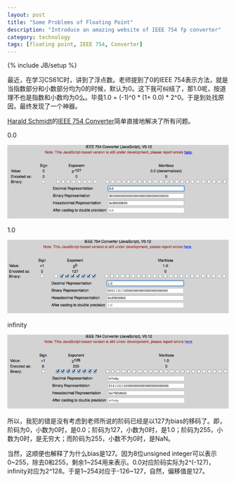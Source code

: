 ```yaml
---
layout: post
title: "Some Problems of Floating Point"
description: "Introduce an amazing website of IEEE 754 fp converter"
category: technology
tags: [floating point, IEEE 754, Converter]
---
```

{% include JB/setup %}



  最近，在学习CS61C时，讲到了浮点数。老师提到了0的IEEE 754表示方法，就是当指数部分和小数部分均为0的时候，默认为0。这下我可纠结了，那1.0呢，按道理不也是指数和小数均为0么。毕竟1.0 = (-1)^0 * (1+ 0.0) * 2^0。于是到处找原因，最终发现了一个神器。


  [Harald Schmidt](http://www.h-schmidt.net)的[IEEE 754 Converter](http://www.h-schmidt.net/FloatConverter/IEEE754.html)简单直接地解决了所有问题。
  
  
0.0


![image](/media/pic/fp/0.0.png)


1.0


![image](/media/pic/fp/1.0.png)


infinity


![image](/media/pic/fp/infinity.png)



  所以，我犯的错是没有考虑到老师所说的阶码已经是以127为bias的移码了。即，阶码为0，小数为0时，是0.0；阶码为127，小数为0时，是1.0；阶码为255，小数为0时，是无穷大；而阶码为255，小数不为0时，是NaN。
  
  
  当然，这顺便也解释了为什么bias是127。因为8位unsigned integer可以表示0~255，除去0和255，剩余1~254用来表示。0.0对应阶码实际为2^(-127)，infinity对应为2^128。于是1~254对应于-126~127，自然，偏移值是127。
